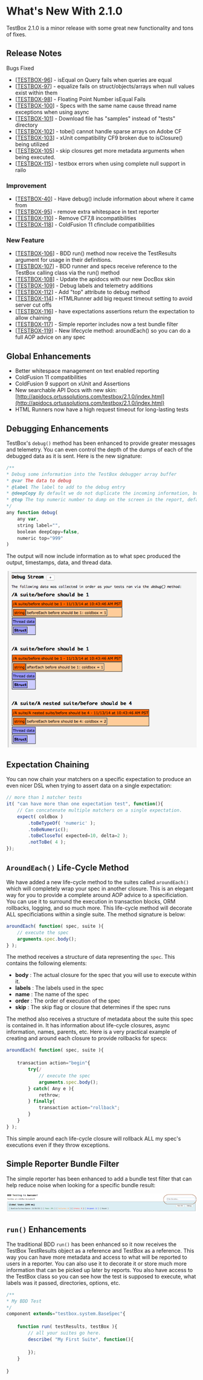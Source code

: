 # What's New With 2.1.0

TestBox 2.1.0 is a minor release with some great new functionality and tons of fixes.

## Release Notes

Bugs Fixed

* \[[TESTBOX-96](https://ortussolutions.atlassian.net/browse/TESTBOX-96)\] - isEqual on Query fails when queries are equal
* \[[TESTBOX-97](https://ortussolutions.atlassian.net/browse/TESTBOX-97)\] - equalize fails on struct/objects/arrays when null values exist within them
* \[[TESTBOX-98](https://ortussolutions.atlassian.net/browse/TESTBOX-98)\] - Floating Point Number isEqual Fails
* \[[TESTBOX-100](https://ortussolutions.atlassian.net/browse/TESTBOX-100)\] - Specs with the same name cause thread name exceptions when using async
* \[[TESTBOX-101](https://ortussolutions.atlassian.net/browse/TESTBOX-101)\] - Download file has "samples" instead of "tests" directory
* \[[TESTBOX-102](https://ortussolutions.atlassian.net/browse/TESTBOX-102)\] - tobe\(\) cannot handle sparse arrays on Adobe CF
* \[[TESTBOX-103](https://ortussolutions.atlassian.net/browse/TESTBOX-103)\] - xUnit compatibility CF9 broken due to isClosure\(\) being utilized
* \[[TESTBOX-105](https://ortussolutions.atlassian.net/browse/TESTBOX-105)\] - skip closures get more metadata arguments when being executed.
* \[[TESTBOX-115](https://ortussolutions.atlassian.net/browse/TESTBOX-115)\] - testbox errors when using complete null support in railo

###  Improvement

* \[[TESTBOX-40](https://ortussolutions.atlassian.net/browse/TESTBOX-40)\] - Have debug\(\) include information about where it came from
* \[[TESTBOX-95](https://ortussolutions.atlassian.net/browse/TESTBOX-95)\] - remove extra whitespace in text reporter
* \[[TESTBOX-110](https://ortussolutions.atlassian.net/browse/TESTBOX-110)\] - Remove CF7,8 incompatibilities
* \[[TESTBOX-118](https://ortussolutions.atlassian.net/browse/TESTBOX-118)\] - ColdFusion 11 cfinclude compatibilities

###  New Feature

* \[[TESTBOX-106](https://ortussolutions.atlassian.net/browse/TESTBOX-106)\] - BDD run\(\) method now receive the TestResults argument for usage in their definitions.
* \[[TESTBOX-107](https://ortussolutions.atlassian.net/browse/TESTBOX-107)\] - BDD runner and specs receive reference to the TestBox calling class via the run\(\) method
* \[[TESTBOX-108](https://ortussolutions.atlassian.net/browse/TESTBOX-108)\] - Update the apidocs with our new DocBox skin
* \[[TESTBOX-109](https://ortussolutions.atlassian.net/browse/TESTBOX-109)\] - Debug labels and telemetry additions
* \[[TESTBOX-112](https://ortussolutions.atlassian.net/browse/TESTBOX-112)\] - Add "top" attribute to debug method
* \[[TESTBOX-114](https://ortussolutions.atlassian.net/browse/TESTBOX-114)\] - HTMLRunner add big request timeout setting to avoid server cut offs
* \[[TESTBOX-116](https://ortussolutions.atlassian.net/browse/TESTBOX-116)\] - have expectations assertions return the expectation to allow chaining
* \[[TESTBOX-117](https://ortussolutions.atlassian.net/browse/TESTBOX-117)\] - Simple reporter includes now a test bundle filter
* \[[TESTBOX-119](https://ortussolutions.atlassian.net/browse/TESTBOX-119)\] - New lifecycle method: aroundEach\(\) so you can do a full AOP advice on any spec

## Global Enhancements

* Better whitespace management on text enabled reporting
* ColdFusion 11 compatibilities
* ColdFusion 9 support on xUnit and Assertions
* New searchable API Docs with new skin: [http://apidocs.ortussolutions.com/testbox/2.1.0/index.html](http://apidocs.ortussolutions.com/testbox/2.1.0/index.html)
* HTML Runners now have a high request timeout for long-lasting tests

## Debugging Enhancements

TestBox's `debug()` method has been enhanced to provide greater messages and telemetry. You can even control the depth of the dumps of each of the debugged data as it is sent. Here is the new signature:

```javascript
/**
* Debug some information into the TestBox debugger array buffer
* @var The data to debug
* @label The label to add to the debug entry
* @deepCopy By default we do not duplicate the incoming information, but you can :)
* @top The top numeric number to dump on the screen in the report, defaults to 999
*/
any function debug(
    any var,
    string label="",
    boolean deepCopy=false,
    numeric top="999"
)
```

The output will now include information as to what spec produced the output, timestamps, data, and thread data.

![Debug Panel](../../.gitbook/assets/debug.png)

## Expectation Chaining

You can now chain your matchers on a specific expectation to produce an even nicer DSL when trying to assert data on a single expectation:

```javascript
// more than 1 matcher tests
it( "can have more than one expectation test", function(){
    // Can concatenate multiple matchers on a single expectation.
    expect( coldbox )
        .toBeTypeOf( 'numeric' );
        .toBeNumeric();
        .toBeCloseTo( expected=10, delta=2 );
        .notToBe( 4 );
});
```

## `AroundEach()` Life-Cycle Method

We have added a new life-cycle method to the suites called `aroundEach()` which will completely wrap your spec in another closure. This is an elegant way for you to provide a complete around AOP advice to a specificiation. You can use it to surround the execution in transaction blocks, ORM rollbacks, logging, and so much more. This life-cycle method will decorate ALL specificiations within a single suite. The method signature is below:

```javascript
aroundEach( function( spec, suite ){
    // execute the spec
    arguments.spec.body();
} );
```

The method receives a structure of data representing the `spec`. This contains the following elements:

* **body** : The actual closure for the spec that you will use to execute within it.
* **labels** : The labels used in the spec
* **name** : The name of the spec
* **order** : The order of execution of the spec
* **skip** : The skip flag or closure that determines if the spec runs

The method also receives a structure of metadata about the suite this spec is contained in. It has information about life-cycle closures, async information, names, parents, etc. Here is a very practical example of creating and around each closure to provide rollbacks for specs:

```javascript
aroundEach( function( spec, suite ){

    transaction action="begin"{
        try{/
            // execute the spec
            arguments.spec.body();
        } catch( Any e ){
            rethrow;
        } finally{
            transaction action="rollback";
        }
    }
} );
```

This simple around each life-cycle closure will rollback ALL my spec's executions even if they throw exceptions.

## Simple Reporter Bundle Filter

The simple reporter has been enhanced to add a bundle test filter that can help reduce noise when looking for a specific bundle result:

![Bundle Filter](../../.gitbook/assets/bundle-filter.png)

## `run()` Enhancements

The traditional BDD `run()` has been enhanced so it now receives the TestBox TestResults object as a reference and TestBox as a reference. This way you can have more metadata and access to what will be reported to users in a reporter. You can also use it to decorate it or store much more information that can be picked up later by reports. You also have access to the TestBox class so you can see how the test is supposed to execute, what labels was it passed, directories, options, etc.

```javascript
/**
* My BDD Test
*/
component extends="testbox.system.BaseSpec"{

    function run( testResults, testBox ){
        // all your suites go here.
        describe( "My First Suite", function(){

        });
    }

}
```

